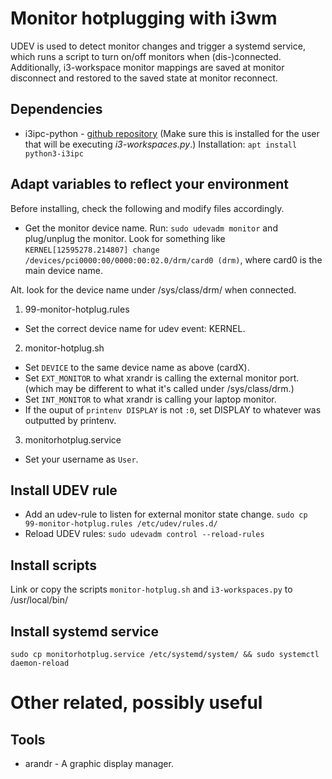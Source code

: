 # Monitor hotplugging with i3wm

UDEV is used to detect monitor changes and trigger a systemd service, which runs a script to turn on/off monitors when (dis-)connected.
Additionally, i3-workspace monitor mappings are saved at monitor disconnect and restored to the saved state at monitor reconnect.

## Dependencies

* i3ipc-python - [github repository](https://github.com/acrisci/i3ipc-python)
  (Make sure this is installed for the user that will be executing _i3-workspaces.py_.)
  Installation: `apt install python3-i3ipc`

## Adapt variables to reflect your environment

Before installing, check the following and modify files accordingly.

* Get the monitor device name.
Run: `sudo udevadm monitor` and plug/unplug the monitor.
Look for something like `KERNEL[12595278.214807] change   /devices/pci0000:00/0000:00:02.0/drm/card0 (drm)`, where card0 is the main device name.

Alt. look for the device name under /sys/class/drm/ when connected.

1. 99-monitor-hotplug.rules

* Set the correct device name for udev event: KERNEL.

2. monitor-hotplug.sh

* Set `DEVICE` to the same device name as above (cardX).
* Set `EXT_MONITOR` to what xrandr is calling the external monitor port. (which may be different to what it's called under /sys/class/drm.)
* Set `INT_MONITOR` to what xrandr is calling your laptop monitor.
* If the ouput of `printenv DISPLAY` is not `:0`, set DISPLAY to whatever was outputted by printenv.

3. monitorhotplug.service

* Set your username as `User`.

## Install UDEV rule

* Add an udev-rule to listen for external monitor state change.
  `sudo cp 99-monitor-hotplug.rules /etc/udev/rules.d/`
* Reload UDEV rules:
  `sudo udevadm control --reload-rules`

## Install scripts

Link or copy the scripts `monitor-hotplug.sh` and `i3-workspaces.py` to /usr/local/bin/

## Install systemd service

`sudo cp monitorhotplug.service /etc/systemd/system/ && sudo systemctl daemon-reload`

# Other related, possibly useful

## Tools

* arandr - A graphic display manager.


